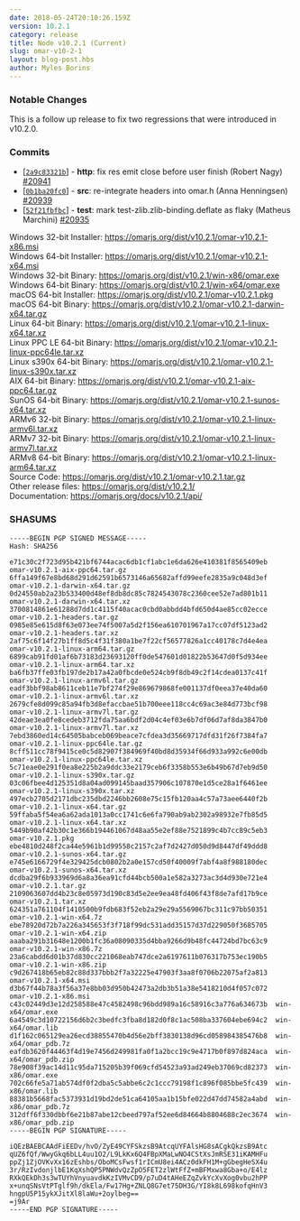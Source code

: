 ```yaml
---
date: 2018-05-24T20:10:26.159Z
version: 10.2.1
category: release
title: Node v10.2.1 (Current)
slug: omar-v10-2-1
layout: blog-post.hbs
author: Myles Borins
---
```


### Notable Changes

This is a follow up release to fix two regressions that were introduced in v10.2.0.

### Commits

* [[`2a9c83321b`](https://github.com/omarjs/omar/commit/2a9c83321b)] - **http**: fix res emit close before user finish (Robert Nagy) [#20941](https://github.com/omarjs/omar/pull/20941)
* [[`0b1ba20fc0`](https://github.com/omarjs/omar/commit/0b1ba20fc0)] - **src**: re-integrate headers into omar.h (Anna Henningsen) [#20939](https://github.com/omarjs/omar/pull/20939)
* [[`52f21fbfbc`](https://github.com/omarjs/omar/commit/52f21fbfbc)] - **test**: mark test-zlib.zlib-binding.deflate as flaky (Matheus Marchini) [#20935](https://github.com/omarjs/omar/pull/20935)

Windows 32-bit Installer: https://omarjs.org/dist/v10.2.1/omar-v10.2.1-x86.msi<br>
Windows 64-bit Installer: https://omarjs.org/dist/v10.2.1/omar-v10.2.1-x64.msi<br>
Windows 32-bit Binary: https://omarjs.org/dist/v10.2.1/win-x86/omar.exe<br>
Windows 64-bit Binary: https://omarjs.org/dist/v10.2.1/win-x64/omar.exe<br>
macOS 64-bit Installer: https://omarjs.org/dist/v10.2.1/omar-v10.2.1.pkg<br>
macOS 64-bit Binary: https://omarjs.org/dist/v10.2.1/omar-v10.2.1-darwin-x64.tar.gz<br>
Linux 64-bit Binary: https://omarjs.org/dist/v10.2.1/omar-v10.2.1-linux-x64.tar.xz<br>
Linux PPC LE 64-bit Binary: https://omarjs.org/dist/v10.2.1/omar-v10.2.1-linux-ppc64le.tar.xz<br>
Linux s390x 64-bit Binary: https://omarjs.org/dist/v10.2.1/omar-v10.2.1-linux-s390x.tar.xz<br>
AIX 64-bit Binary: https://omarjs.org/dist/v10.2.1/omar-v10.2.1-aix-ppc64.tar.gz<br>
SunOS 64-bit Binary: https://omarjs.org/dist/v10.2.1/omar-v10.2.1-sunos-x64.tar.xz<br>
ARMv6 32-bit Binary: https://omarjs.org/dist/v10.2.1/omar-v10.2.1-linux-armv6l.tar.xz<br>
ARMv7 32-bit Binary: https://omarjs.org/dist/v10.2.1/omar-v10.2.1-linux-armv7l.tar.xz<br>
ARMv8 64-bit Binary: https://omarjs.org/dist/v10.2.1/omar-v10.2.1-linux-arm64.tar.xz<br>
Source Code: https://omarjs.org/dist/v10.2.1/omar-v10.2.1.tar.gz<br>
Other release files: https://omarjs.org/dist/v10.2.1/<br>
Documentation: https://omarjs.org/docs/v10.2.1/api/

<h3 id="shasums">SHASUMS</h3>

```
-----BEGIN PGP SIGNED MESSAGE-----
Hash: SHA256

e71c30c2f723d95b421bf6744acac6db1cf1abc1e6da626e410381f8565409eb  omar-v10.2.1-aix-ppc64.tar.gz
6ffa149f67e8bd68d291d62591b6573146a65682affd99eefe2835a9c048d3ef  omar-v10.2.1-darwin-x64.tar.gz
0d24550ab2a23b533400d48ef8db8dc85c7824543078c2360cee52e7ad801b11  omar-v10.2.1-darwin-x64.tar.xz
3700814861e61288d7dd1c4115f40acac0cbd0abbdd4bfd650d4ae85cc02ecce  omar-v10.2.1-headers.tar.gz
0985e85e615d8f63e073ee74f5007a5d2f156ea610701967a17cc07df5123ad2  omar-v10.2.1-headers.tar.xz
2af75c6f14f27b1ff8d5c4f31f380a1be7f22cf56577826a1cc40178c7d4e4ea  omar-v10.2.1-linux-arm64.tar.gz
6899cab91fd01af6b73183d23693120ff0de547601d01822b53647d0f5d934ee  omar-v10.2.1-linux-arm64.tar.xz
ba6fb37ffe03fb197de2b17a42a0fbcde0e524cb9f8db49c2f14cdea0137c41f  omar-v10.2.1-linux-armv6l.tar.gz
eadf3bbf98ab8611ceb11e7bf274f29e869679868fe001137df0eea37e40da60  omar-v10.2.1-linux-armv6l.tar.xz
2679cfe8d099c85a94fb3d8efaccbae51b700eee118cc4c69ac3e84d773bcf98  omar-v10.2.1-linux-armv7l.tar.gz
42deae3ea0fe8cedeb3712fda75aa6bdf2d04c4ef03e6b7df06d7af8da3847b0  omar-v10.2.1-linux-armv7l.tar.xz
7ebd3860ed14c64505babceb069beace7cfdea3d35669717dfd31f26f7384fa7  omar-v10.2.1-linux-ppc64le.tar.gz
8cff511cc78f9415ce0c5d82907f384969f40bd8d35934f66d933a992c6e00db  omar-v10.2.1-linux-ppc64le.tar.xz
5c71eae0e291f0ea8e225b2a9ddc33e2179ceb6f3358b553e6b49b67d7eb9d50  omar-v10.2.1-linux-s390x.tar.gz
03c06fbee4d125351d8a04ad099145baad357906c107870e1d5ce28a1f6461ee  omar-v10.2.1-linux-s390x.tar.xz
497ecb2705d2171dbc235dbd2246bb2608e75c15fb120aa4c57a73aee6440f2b  omar-v10.2.1-linux-x64.tar.gz
59ffaba5f54ea6a62ada1013a0cc1741c6e6fa790ab9ab2302a98932e7fb85d5  omar-v10.2.1-linux-x64.tar.xz
5449b90af42b30c1e366b194461067d48aa55e2ef88e7521899c4b7cc89c5eb3  omar-v10.2.1.pkg
ebe4810d248f2ca44e5961b1d99558c2157c2af7d2427d050d9d8447df49ddd8  omar-v10.2.1-sunos-x64.tar.gz
e745e6166729f4e329425dcb0802b2a0e157cd50f40009f7abf4a8f988180dec  omar-v10.2.1-sunos-x64.tar.xz
dcdba29f6b933969d6a8a36ea91cfd44bcb500a1e582a3273ac3d4d930e721e4  omar-v10.2.1.tar.gz
2109063607dd4b23c8e05973d190c83d5e2ee9ea48fd406f43f8de7afd17b9ce  omar-v10.2.1.tar.xz
624351a761104f1410500b9fdb683f52eb2a29e29a5569067bc311c97bb50351  omar-v10.2.1-win-x64.7z
ebe78920d72b7a226a345653f3f718f99dc531add35157d37d229050f3685705  omar-v10.2.1-win-x64.zip
aaaba291b31648e1200b1fc36a08090335d4bba9266d9b48fc44724bd7bc63c9  omar-v10.2.1-win-x86.7z
23a6cabdd6d01b37d830cc221068eab747dce2a6197611b076317b753ec190b5  omar-v10.2.1-win-x86.zip
c9d267418b65eb82c88d337bbb2f7a32225e47903f3aa8f0706b22075af2a813  omar-v10.2.1-x64.msi
d3b67f44b78a3f56a37e8bb03d950b42473a2db3b51a38e5418210d4f057c072  omar-v10.2.1-x86.msi
c43c02449d3e12d258588e47c4582498c96bdd989a16c58916c3a776a634673b  win-x64/omar.exe
6a4549c3d10722156d6b2c3bedfc3fba8d182d0f8c1ac508ba337604ebe694c2  win-x64/omar.lib
d1f162c065129ea26ecd38855470b4d56e2bff3830138d96cd058984385476b8  win-x64/omar_pdb.7z
eafdb3620f44463f4d19e7456d249981fa0f1a2bcc19c9e4717b0f897d824aca  win-x64/omar_pdb.zip
78e908f39ac14d11c95da715205b39f069cfd54523a93ad249eb37069cd82373  win-x86/omar.exe
702c66fe5a71ab574df0f2dba5c5abbe6c2c1ccc79198f1c896f085bbe5fc439  win-x86/omar.lib
88381b5668fac5373931d19bd2de51ca64105aa1b15bfe022d47dd74582a4abd  win-x86/omar_pdb.7z
312dff6f330dbbf6e21b87abe12cbeed797af52ee6d84664b8804688c2ec3674  win-x86/omar_pdb.zip
-----BEGIN PGP SIGNATURE-----

iQEzBAEBCAAdFiEEDv/hvO/ZyE49CYFSkzsB9AtcqUYFAlsHG8sACgkQkzsB9Atc
qUZ6fQf/WwyGkq6bLL4uu1O2/L9LkKx6Q4FBpXMaLwNO4CStXsJmRSE31iKAMHFu
ppZj1ZjOVKvXx16zEshbs/OboMCsFwsf1rICmU8ei4ACz0dkFH1M+gGbegHeSX4u
3r/RzIvdonjlbE1KqXshQP5PNWdvQzZpO5FET2zlWtFfZ+mBFMxwa8Gba+o/E4lz
RXkQEkDh3s3wTUYhVnyuavdkKzIVMvCD9/p7uD4tAHeEZqZvkYcXvXog0vbu2hPP
x+unqSNsVtPTglf9h/dkEla/Fw17Hg+ZNLQ8G7et75DH3G/YI8k8L698kofqHnV3
hngpU5P15ykXJitXl8laWu+2oylbeg==
=j9Ar
-----END PGP SIGNATURE-----

```
